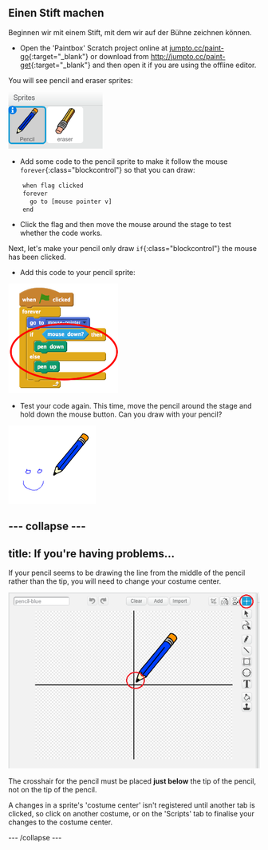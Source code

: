 ## Einen Stift machen

Beginnen wir mit einem Stift, mit dem wir auf der Bühne zeichnen können.

+ Open the 'Paintbox' Scratch project online at [jumpto.cc/paint-go](http://jumpto.cc/paint-go){:target="_blank"} or download from <http://jumpto.cc/paint-get>{:target="_blank"} and then open it if you are using the offline editor.

You will see pencil and eraser sprites:

![screenshot](images/paint-starter.png)

+ Add some code to the pencil sprite to make it follow the mouse `forever`{:class="blockcontrol"} so that you can draw:

```blocks
    when flag clicked
    forever
      go to [mouse pointer v]
    end
```

+ Click the flag and then move the mouse around the stage to test whether the code works.

Next, let's make your pencil only draw `if`{:class="blockcontrol"} the mouse has been clicked.

+ Add this code to your pencil sprite:

![screenshot](images/paint-pencil-draw-code.png)

+ Test your code again. This time, move the pencil around the stage and hold down the mouse button. Can you draw with your pencil?

![screenshot](images/paint-draw.png)

## \--- collapse \---

## title: If you're having problems...

If your pencil seems to be drawing the line from the middle of the pencil rather than the tip, you will need to change your costume center.

![Costume center](images/costume-center.png)

The crosshair for the pencil must be placed **just below** the tip of the pencil, not on the tip of the pencil.

A changes in a sprite's 'costume center' isn't registered until another tab is clicked, so click on another costume, or on the 'Scripts' tab to finalise your changes to the costume center.

\--- /collapse \---